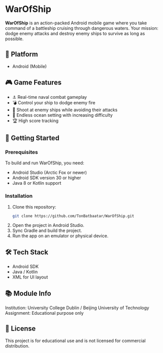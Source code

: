 # WarOfShip

**WarOfShip** is an action-packed Android mobile game where you take command of a battleship cruising through dangerous waters. Your mission: dodge enemy attacks and destroy enemy ships to survive as long as possible.

## 📱 Platform
- Android (Mobile)

## 🎮 Game Features
- ⚓ Real-time naval combat gameplay
- 💣 Control your ship to dodge enemy fire
- 🔫 Shoot at enemy ships while avoiding their attacks
- 🌊 Endless ocean setting with increasing difficulty
- 🏆 High score tracking

## 🚀 Getting Started

### Prerequisites
To build and run WarOfShip, you need:
- Android Studio (Arctic Fox or newer)
- Android SDK version 30 or higher
- Java 8 or Kotlin support

### Installation
1. Clone this repository:
   ```bash
   git clone https://github.com/TonBatbaatar/WarOfShip.git
   ```
2. Open the project in Android Studio.
3. Sync Gradle and build the project.
4. Run the app on an emulator or physical device.

## 🛠️ Tech Stack
- Android SDK
- Java / Kotlin
- XML for UI layout

## 📚 Module Info

Institution: University College Dublin / Beijing University of Technology
Assignment: Educational purpose only

## 📄 License
This project is for educational use and is not licensed for commercial distribution.

